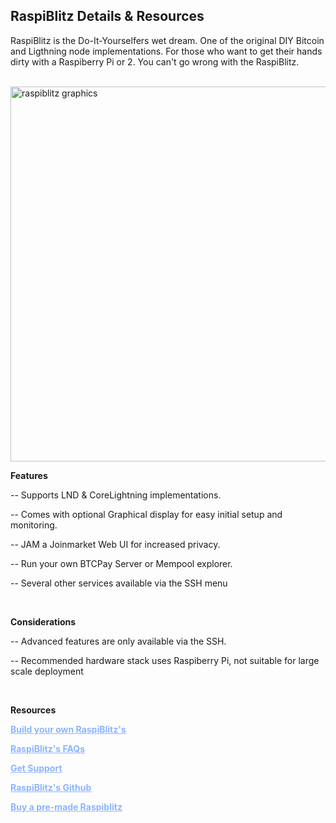 ## RaspiBlitz Details & Resources 

RaspiBlitz is the Do-It-Yourselfers wet dream. One of the original DIY Bitcoin and Ligthning node implementations.
For those who want to get their hands dirty with a Raspiberry Pi or 2. You can't go wrong with the RaspiBlitz.

<br>

<a href="#">
    <img id="raspiblitz" src="./../../../raspiblitz_graphics.jpg" alt="raspiblitz graphics" width="600"/> 
</a>

<br>


**Features**

-- Supports LND & CoreLightning implementations.

-- Comes with optional Graphical display for easy initial setup and monitoring.

-- JAM a Joinmarket Web UI for increased privacy.

-- Run your own BTCPay Server or Mempool explorer.  

-- Several other services available via the SSH menu
 
<br>

**Considerations**

-- Advanced features are only available via the SSH.

-- Recommended hardware stack uses Raspiberry Pi, not suitable for large scale deployment

<br>

**Resources**

**<ins><a href="https://docs.raspiblitz.org/docs/intro" style="color:#8cb4ff;">Build your own RaspiBlitz's</a><ins>**

**<ins><a href="https://docs.raspiblitz.org/docs/category/faqs" style="color:#8cb4ff;">RaspiBlitz's FAQs</a><ins>**

**<ins><a href="https://docs.raspiblitz.org/docs/category/community-resources" style="color:#8cb4ff;">Get Support</a><ins>**

**<ins><a href="https://github.com/raspiblitz/raspiblitz?tab=readme-ov-file" style="color:#8cb4ff;">RaspiBlitz's Github</a><ins>**

**<ins><a href="https://shop.fulmo.org/" style="color:#8cb4ff;">Buy a pre-made Raspiblitz</a><ins>**
